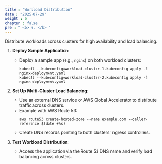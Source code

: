 ```yaml
---
title : "Workload Distribution"
date : "2025-07-29"
weight : 6
chapter : false
pre : " <b> 6. </b> "
---
```



Distribute workloads across clusters for high availability and load balancing.

1. **Deploy Sample Application**:
   - Deploy a sample app (e.g., `nginx`) on both workload clusters:
     ```
     kubectl --kubeconfig=workload-cluster-1.kubeconfig apply -f nginx-deployment.yaml
     kubectl --kubeconfig=workload-cluster-2.kubeconfig apply -f nginx-deployment.yaml
     ```

2. **Set Up Multi-Cluster Load Balancing**:
   - Use an external DNS service or AWS Global Accelerator to distribute traffic across clusters.
   - Example with AWS Route 53:
     ```
     aws route53 create-hosted-zone --name example.com --caller-reference $(date +%s)
     ```
   - Create DNS records pointing to both clusters’ ingress controllers.

3. **Test Workload Distribution**:
   - Access the application via the Route 53 DNS name and verify load balancing across clusters.
